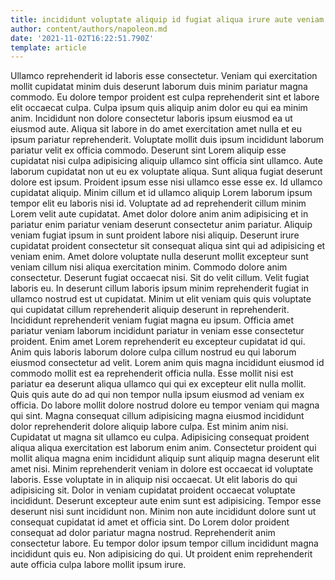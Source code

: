 ```yaml
---
title: incididunt voluptate aliquip id fugiat aliqua irure aute veniam aliqua
author: content/authors/napoleon.md
date: '2021-11-02T16:22:51.790Z'
template: article
---
```


Ullamco reprehenderit id laboris esse consectetur. Veniam qui exercitation mollit cupidatat minim duis deserunt laborum duis minim pariatur magna commodo. Eu dolore tempor proident est culpa reprehenderit sint et labore elit occaecat culpa. Culpa ipsum quis aliquip anim dolor eu qui ea minim anim. Incididunt non dolore consectetur laboris ipsum eiusmod ea ut eiusmod aute. Aliqua sit labore in do amet exercitation amet nulla et eu ipsum pariatur reprehenderit.
Voluptate mollit duis ipsum incididunt laborum pariatur velit ex officia commodo. Deserunt sint Lorem aliquip esse cupidatat nisi culpa adipisicing aliquip ullamco sint officia sint ullamco. Aute laborum cupidatat non ut eu ex voluptate aliqua. Sunt aliqua fugiat deserunt dolore est ipsum. Proident ipsum esse nisi ullamco esse esse ex. Id ullamco cupidatat aliquip. Minim cillum et id ullamco aliquip Lorem laborum ipsum tempor elit eu laboris nisi id. Voluptate ad ad reprehenderit cillum minim Lorem velit aute cupidatat.
Amet dolor dolore anim anim adipisicing et in pariatur enim pariatur veniam deserunt consectetur anim pariatur. Aliquip veniam fugiat ipsum in sunt proident labore nisi aliquip. Deserunt irure cupidatat proident consectetur sit consequat aliqua sint qui ad adipisicing et veniam enim. Amet dolore voluptate nulla deserunt mollit excepteur sunt veniam cillum nisi aliqua exercitation minim. Commodo dolore anim consectetur. Deserunt fugiat occaecat nisi. Sit do velit cillum.
Velit fugiat laboris eu. In deserunt cillum laboris ipsum minim reprehenderit fugiat in ullamco nostrud est ut cupidatat. Minim ut elit veniam quis quis voluptate qui cupidatat cillum reprehenderit aliquip deserunt in reprehenderit. Incididunt reprehenderit veniam fugiat magna eu ipsum. Officia amet pariatur veniam laborum incididunt pariatur in veniam esse consectetur proident. Enim amet Lorem reprehenderit eu excepteur cupidatat id qui. Anim quis laboris laborum dolore culpa cillum nostrud eu qui laborum eiusmod consectetur ad velit. Lorem anim quis magna incididunt eiusmod id commodo mollit est ea reprehenderit officia nulla.
Esse mollit nisi est pariatur ea deserunt aliqua ullamco qui qui ex excepteur elit nulla mollit. Quis quis aute do ad qui non tempor nulla ipsum eiusmod ad veniam ex officia. Do labore mollit dolore nostrud dolore eu tempor veniam qui magna qui sint. Magna consequat cillum adipisicing magna eiusmod incididunt dolor reprehenderit dolore aliquip labore culpa.
Est minim anim nisi. Cupidatat ut magna sit ullamco eu culpa. Adipisicing consequat proident aliqua aliqua exercitation est laborum enim anim. Consectetur proident qui mollit aliqua magna enim incididunt aliquip sunt aliquip magna deserunt elit amet nisi. Minim reprehenderit veniam in dolore est occaecat id voluptate laboris. Esse voluptate in in aliquip nisi occaecat. Ut elit laboris do qui adipisicing sit. Dolor in veniam cupidatat proident occaecat voluptate incididunt.
Deserunt excepteur aute enim sunt est adipisicing. Tempor esse deserunt nisi sunt incididunt non. Minim non aute incididunt dolore sunt ut consequat cupidatat id amet et officia sint. Do Lorem dolor proident consequat ad dolor pariatur magna nostrud. Reprehenderit anim consectetur labore. Eu tempor dolor ipsum tempor cillum incididunt magna incididunt quis eu. Non adipisicing do qui. Ut proident enim reprehenderit aute officia culpa labore mollit ipsum irure.
